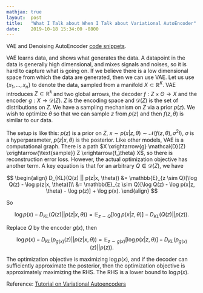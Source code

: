 ```yaml
---
mathjax: true
layout:  post
title:   "What I Talk about When I Talk about Variational AutoEncoder"
date:    2019-10-18 15:34:00 -0800
---
```

VAE and Denoising AutoEncoder [code snippets][code snippets].

VAE learns data, and shows what generates the data. A datapoint in the data is generally high dimensional, and mixes signals and noises, so it is hard to capture what is going on. If we believe there is a low dimensional space from which the data are generated, then we can use VAE. Let us use $\{x_1, ..., x_n\}$ to denote the data, sampled from a manifold $X \subset \mathbb{R}^K$. VAE introduces $Z \subset \mathbb{R}^k$ and two global arrows, the decoder $f: Z \times \Theta \rightarrow X$ and the encoder $g: X \rightarrow \mathcal{D}(Z)$. $Z$ is the encoding space and $\mathcal{D}(Z)$ is the set of distributions on $Z$. We have a sampling mechanism on $Z$ via a prior $p(z)$. We wish to optimize $\theta$ so that we can sample $z$ from $p(z)$ and then $f(z, \theta)$ is similar to our data.

The setup is like this: $p(z)$ is a prior on $Z$, $x \sim p(x|z, \theta) \sim \mathcal{N}(f(z, \theta), \sigma^2I)$, $\sigma$ is a hyperparameter, $p(z|x, \theta)$ is the posterior. Like other models, VAE is a computational graph. There is a path $X \xrightarrow{g}  \mathcal{D}(Z) \xrightarrow{\text{sample}} Z \xrightarrow{f_\theta} X$, so there is reconstruction error loss. However, the actual optimization objective has another term. A key equation is that for an arbitrary $Q\in\mathcal{D}(Z)$, we have

$$
\begin{align}
D_{KL}(Q(z) || p(z|x, \theta)) &= \mathbb{E}_{z \sim Q}[\log Q(z) - \log p(z|x, \theta)]\\
&= \mathbb{E}_{z \sim Q}[\log Q(z) - \log p(x|z, \theta) - \log p(z)] + \log p(x).
\end{align}
$$

So

$$
\log p(x) - D_{KL}(Q(z) || p(z|x, \theta)) = \mathbb{E}_{z \sim Q}[\log p(x|z, \theta)] - D_{KL}(Q(z) || p(z)).
$$

Replace $Q$ by the encoder $g(x)$, then

$$
\log p(x) - D_{KL}(p_{g(x)}(z) || p(z|x, \theta)) = \mathbb{E}_{z \sim g(x)}[\log p(x|z, \theta)] - D_{KL}(p_{g(x)}(z) || p(z)).
$$

The optimization objective is maximizing $\log p(x)$, and if the decoder can sufficiently approximate the posterior, then the optimization objective is approximately maximizing the RHS. The RHS is a lower bound to $\log p(x)$.

Reference:
[Tutorial on Variational Autoencoders][Tutorial on Variational Autoencoders]

[code snippets]: https://github.com/weiddeng/autoencoders
[Tutorial on Variational Autoencoders]: https://arxiv.org/pdf/1606.05908.pdf
